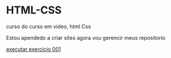 # HTML-CSS
 curso do curso em video, html Css


Estou apendedo a criar sites  agora vou gerencir meus repositorio 

 <a href="https://nettomorais.ithub.io/HTML-CSS/exercicios/ex001/index.html"> executar exercicio 001